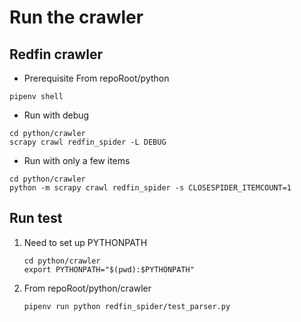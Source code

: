 # Run the crawler

## Redfin crawler
- Prerequisite
From repoRoot/python
```shell
pipenv shell
```

- Run with debug
```shell
cd python/crawler
scrapy crawl redfin_spider -L DEBUG
```

- Run with only a few items
```shell
cd python/crawler
python -m scrapy crawl redfin_spider -s CLOSESPIDER_ITEMCOUNT=1
```

## Run test
1. Need to set up PYTHONPATH
    ```shell
    cd python/crawler
    export PYTHONPATH="$(pwd):$PYTHONPATH"
    ```

2. From repoRoot/python/crawler
    ```shell
    pipenv run python redfin_spider/test_parser.py
    ```